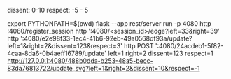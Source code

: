 dissent: 0-10
respect: -5 - 5

export PYTHONPATH=$(pwd)
flask --app rest/server run -p 4080
http :4080/register_session
http ':4080/<session_id>/edge?left=33&right=39'
http ':4080/e2e98f33-1ec4-41b6-92eb-49a0568df93a/update?left=1&right=2&dissent=123&respect=3'
http POST ':4080/24acdeb1-5f82-4caa-8da6-0b4aeff16789/update' left=1 right=2 dissent=123 respect=1
http://127.0.0.1:4080/488b0dda-b253-48a5-becc-83da76813722/update_svg?left=1&right=2&dissent=10&respect=-1